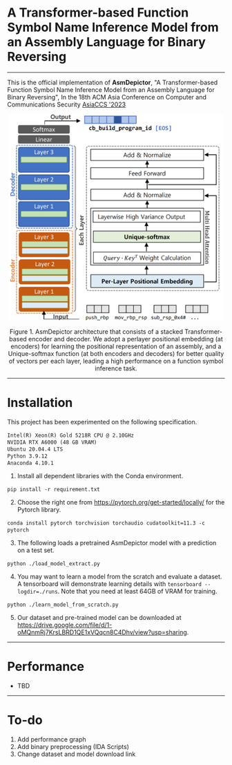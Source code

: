 # A Transformer-based Function Symbol Name Inference Model from an Assembly Language for Binary Reversing
----
This is the official implementation of **AsmDepictor**, "A Transformer-based Function Symbol Name Inference Model from an Assembly Language for Binary Reversing", In the 18th ACM Asia Conference on Computer and Communications Security [AsiaCCS '2023](https://asiaccs2023.org/)

<p align = "center">
<img src="images/architecture_bg_white.png" width="500" style="background-color:white">
</p>
<p align = "center">
Figure 1. AsmDepictor architecture that consists of a stacked Transformer-based encoder and decoder. We adopt a perlayer positional embedding (at encoders) for learning the positional representation of an assembly, and a Unique-softmax function (at both encoders and decoders) for better quality of vectors per each layer, leading a high performance on a function symbol inference task.
</p>

----
# Installation

This project has been experimented on the following specification.

```
Intel(R) Xeon(R) Gold 5218R CPU @ 2.10GHz
NVIDIA RTX A6000 (48 GB VRAM)
Ubuntu 20.04.4 LTS
Python 3.9.12
Anaconda 4.10.1
```
1. Install all dependent libraries with the Conda environment.
```
pip install -r requirement.txt
```

2. Choose the right one from https://pytorch.org/get-started/locally/ for the Pytorch library. 
```
conda install pytorch torchvision torchaudio cudatoolkit=11.3 -c pytorch
```

3. The following loads a pretrained AsmDepictor model with a prediction on a test set.
```
python ./load_model_extract.py
```

4. You may want to learn a model from the scratch and evaluate a dataset.
A tensorboard will demonstrate learning details with ```tensorboard --logdir=./runs```.
Note that you need at least 64GB of VRAM for training.
```
python ./learn_model_from_scratch.py
```

5. Our dataset and pre-trained model can be downloaded 
at https://drive.google.com/file/d/1-oMQnmRj7KrsLBRD1QE1xVQqcn8C4Dhv/view?usp=sharing.
----
# Performance

- TBD

----
# To-do
1. Add performance graph
2. Add binary preprocessing (IDA Scripts)
3. Change dataset and model download link